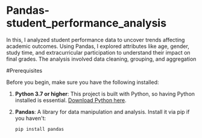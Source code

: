 # Pandas-student_performance_analysis
In this, I analyzed student performance data to uncover trends affecting academic outcomes. Using  Pandas, I explored attributes like age, gender, study time, and extracurricular participation to understand their impact on final grades. The analysis involved data cleaning, grouping, and aggregation

#Prerequisites

Before you begin, make sure you have the following installed:

1. **Python 3.7 or higher**: This project is built with Python, so having Python installed is essential. [Download Python here](https://www.python.org/downloads/).

2. **Pandas**: A library for data manipulation and analysis. Install it via pip if you haven't:
   ```bash
   pip install pandas
